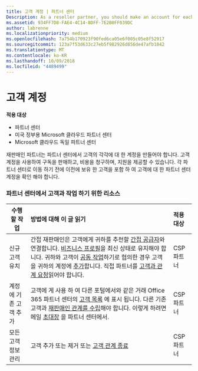 ```yaml
---
title: 고객 계정 | 파트너 센터
Description: As a reseller partner, you should make an account for each of your customers in Partner Center. The customer account will be your starting point for selling subscriptions, billing, and providing support.
ms.assetid: 934FF7D8-FAE4-4C14-8DFF-7E2B0FF039DC
author: labrenne
ms.localizationpriority: medium
ms.openlocfilehash: 7a754b170923f90fed6ca05e6f005c05e8f52917
ms.sourcegitcommit: 123a7f53d633c27eb5f982926d856de47afb1042
ms.translationtype: MT
ms.contentlocale: ko-KR
ms.lasthandoff: 10/09/2018
ms.locfileid: "4489499"
---
```

# <a name="customer-accounts"></a>고객 계정

**적용 대상**

-  파트너 센터
-  미국 정부용 Microsoft 클라우드 파트너 센터
-  Microsoft 클라우드 독일 파트너 센터

재판매인 파트너는 파트너 센터에서 고객의 각각에 대 한 계정을 만들어야 합니다. 고객 계정을 사용하여 구독을 판매하고, 비용을 청구하며, 지원을 제공할 수 있습니다. 각 파트너 센터로 이동 하기 전에 이전에 보유 한 고객을 포함 하 여 고객에 대 한 파트너 센터 계정을 확인 해야 합니다.

### <a name="resources-for-working-with-your-customers-on-the-partner-center"></a>파트너 센터에서 고객과 작업 하기 위한 리소스

|**수행할 작업**   |**방법에 대해 이 글 읽기**   |**적용 대상**|
|-----------------|:----------------------------|:--------------|
|신규 고객 유치|간접 재판매인은 고객에게 귀하를 추천할 [간접 공급자](indirect-reseller-tasks-in-partner-center.md)와 연결합니다. [비즈니스 프로필](create-a-marketing-profile.md)을 최신 상태로 유지해야 합니다. 귀하와 고객이 [공동 작업](responding-to-referrals.md)하기로 협의한 경우 고객을 귀하의 계정에 [추가](add-a-new-customer.md)합니다. 직접 파트너를 [고객과 관계 요청](request-a-relationship-with-a-customer.md)읽어야 합니다.|CSP 파트너|
|계정에 기존 고객 추가   | 고객에 게 사용 하 여 다른 포털에서와 같은 거래 Office 365 파트너 센터의 [고객 목록](see-your-customer-list.md) 에 표시 됩니다. 다른 기존 고객과 [재판매인 관계를 수립](indirect-reseller-tasks-in-partner-center.md)해야 합니다. 이렇게 하려면 메일 [초대장](responding-to-referrals.md) 을 파트너 센터에서.   | CSP 파트너   |
|모든 고객 정보 관리   | 고객 추가 또는 제거 또는 [고객 관계 종료](remove-a-relationship.md)|   CSP 파트너 |